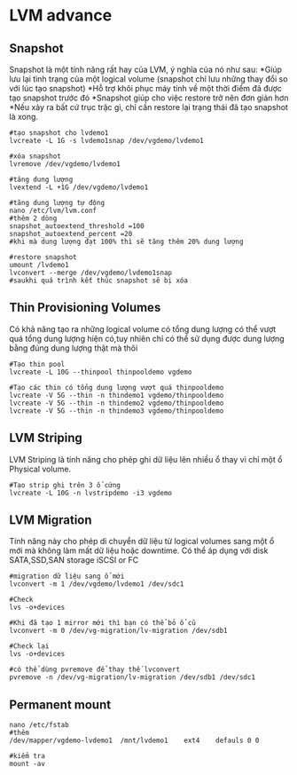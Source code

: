 # LVM advance

## Snapshot
  Snapshot là một tính năng rất hay của LVM, ý nghĩa của nó như sau:
*Giúp lưu lại tình trạng của một logical volume (snapshot chỉ lưu những thay đổi so với lúc tạo snapshot)
*Hỗ trợ khôi phục máy tính về một thời điểm đã được tạo snapshot trước đó
*Snapshot giúp cho việc restore trở nên đơn giản hơn 
*Nếu xảy ra bất cứ trục trặc gì, chỉ cần restore lại trạng thái đã tạo snapshot là xong.
```
#tạo snapshot cho lvdemo1
lvcreate -L 1G -s lvdemo1snap /dev/vgdemo/lvdemo1

#xóa snapshot
lvremove /dev/vgdemo/lvdemo1

#tăng dung lượng
lvextend -L +1G /dev/vgdemo/lvdemo1 

#tăng dung lượng tự động
nano /etc/lvm/lvm.conf
#thêm 2 dòng
snapshot_autoextend_threshold =100
snapshot_autoextend_percent =20
#khi mà dung lượng đạt 100% thì sẽ tăng thêm 20% dung lượng

#restore snapshot
umount /lvdemo1
lvconvert --merge /dev/vgdemo/lvdemo1snap
#saukhi quá trình kết thúc snapshot sẽ bị xóa 
```
## Thin Provisioning Volumes
Có khả năng tạo ra những logical volume có tổng dung lượng có thể vượt quá tổng dung lượng hiện có,tuy nhiên chỉ có thể sử dụng được dung lượng bằng đúng dung lượng thật mà thôi
```
#Tạo thin pool
lvcreate -L 10G --thinpool thinpooldemo vgdemo

#Tạo các thin có tổng dung lượng vượt quá thinpooldemo
lvcreate -V 5G --thin -n thindemo1 vgdemo/thinpooldemo
lvcreate -V 5G --thin -n thindemo2 vgdemo/thinpooldemo
lvcreate -V 5G --thin -n thindemo3 vgdemo/thinpooldemo
```
## LVM Striping
LVM Striping là tính năng cho phép ghi dữ liệu lên nhiều ổ thay vì chỉ một ổ Physical volume.
```
#Tạo strip ghi trên 3 ổ cứng
lvcreate -L 10G -n lvstripdemo -i3 vgdemo
```
## LVM Migration
Tính năng này cho phép di chuyển dữ liệu từ logical volumes sang một ổ mới mà không làm mất dữ liệu hoặc downtime. Có thể áp dụng với disk SATA,SSD,SAN storage iSCSI or FC
```
#migration dữ liệu sang ổ mới
lvconvert -m 1 /dev/vgdemo/lvdemo1 /dev/sdc1

#Check 
lvs -o+devices

#Khi đã tạo 1 mirror mới thì bạn có thể bỏ ổ cũ
lvconvert -m 0 /dev/vg-migration/lv-migration /dev/sdb1

#Check lại  
lvs -o+devices

#có thể dùng pvremove để thay thế lvconvert
pvremove -n /dev/vg-migration/lv-migration /dev/sdb1 /dev/sdc1
```
## Permanent mount
```
nano /etc/fstab
#thêm 
/dev/mapper/vgdemo-lvdemo1	/mnt/lvdemo1	ext4	defauls 0 0

#kiểm tra
mount -av
```
